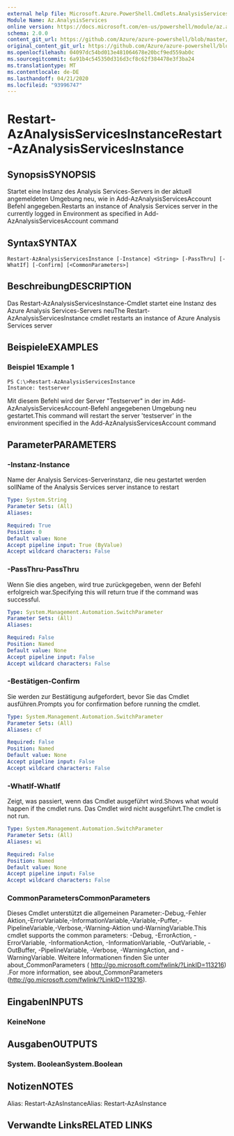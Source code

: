 ```yaml
---
external help file: Microsoft.Azure.PowerShell.Cmdlets.AnalysisServices.Dataplane.dll-Help.xml
Module Name: Az.AnalysisServices
online version: https://docs.microsoft.com/en-us/powershell/module/az.analysisservices/restart-azanalysisservicesinstance
schema: 2.0.0
content_git_url: https://github.com/Azure/azure-powershell/blob/master/src/AnalysisServices/AnalysisServices/help/Restart-AzAnalysisServicesInstance.md
original_content_git_url: https://github.com/Azure/azure-powershell/blob/master/src/AnalysisServices/AnalysisServices/help/Restart-AzAnalysisServicesInstance.md
ms.openlocfilehash: 04097dc54bd013e481064678e20bcf9ed559ab0c
ms.sourcegitcommit: 6a91b4c545350d316d3cf8c62f384478e3f3ba24
ms.translationtype: MT
ms.contentlocale: de-DE
ms.lasthandoff: 04/21/2020
ms.locfileid: "93996747"
---
```

# <span data-ttu-id="5d2f2-101">Restart-AzAnalysisServicesInstance</span><span class="sxs-lookup"><span data-stu-id="5d2f2-101">Restart-AzAnalysisServicesInstance</span></span>

## <span data-ttu-id="5d2f2-102">Synopsis</span><span class="sxs-lookup"><span data-stu-id="5d2f2-102">SYNOPSIS</span></span>
<span data-ttu-id="5d2f2-103">Startet eine Instanz des Analysis Services-Servers in der aktuell angemeldeten Umgebung neu, wie in Add-AzAnalysisServicesAccount Befehl angegeben.</span><span class="sxs-lookup"><span data-stu-id="5d2f2-103">Restarts an instance of Analysis Services server in the currently logged in Environment as specified in Add-AzAnalysisServicesAccount command</span></span>

## <span data-ttu-id="5d2f2-104">Syntax</span><span class="sxs-lookup"><span data-stu-id="5d2f2-104">SYNTAX</span></span>

```
Restart-AzAnalysisServicesInstance [-Instance] <String> [-PassThru] [-WhatIf] [-Confirm] [<CommonParameters>]
```

## <span data-ttu-id="5d2f2-105">Beschreibung</span><span class="sxs-lookup"><span data-stu-id="5d2f2-105">DESCRIPTION</span></span>
<span data-ttu-id="5d2f2-106">Das Restart-AzAnalysisServicesInstance-Cmdlet startet eine Instanz des Azure Analysis Services-Servers neu</span><span class="sxs-lookup"><span data-stu-id="5d2f2-106">The Restart-AzAnalysisServicesInstance cmdlet restarts an instance of Azure Analysis Services server</span></span>

## <span data-ttu-id="5d2f2-107">Beispiele</span><span class="sxs-lookup"><span data-stu-id="5d2f2-107">EXAMPLES</span></span>

### <span data-ttu-id="5d2f2-108">Beispiel 1</span><span class="sxs-lookup"><span data-stu-id="5d2f2-108">Example 1</span></span>
```
PS C:\>Restart-AzAnalysisServicesInstance
Instance: testserver
```

<span data-ttu-id="5d2f2-109">Mit diesem Befehl wird der Server "Testserver" in der im Add-AzAnalysisServicesAccount-Befehl angegebenen Umgebung neu gestartet.</span><span class="sxs-lookup"><span data-stu-id="5d2f2-109">This command will restart the server 'testserver' in the environment specified in the Add-AzAnalysisServicesAccount command</span></span>

## <span data-ttu-id="5d2f2-110">Parameter</span><span class="sxs-lookup"><span data-stu-id="5d2f2-110">PARAMETERS</span></span>

### <span data-ttu-id="5d2f2-111">-Instanz</span><span class="sxs-lookup"><span data-stu-id="5d2f2-111">-Instance</span></span>
<span data-ttu-id="5d2f2-112">Name der Analysis Services-Serverinstanz, die neu gestartet werden soll</span><span class="sxs-lookup"><span data-stu-id="5d2f2-112">Name of the Analysis Services server instance to restart</span></span>

```yaml
Type: System.String
Parameter Sets: (All)
Aliases:

Required: True
Position: 0
Default value: None
Accept pipeline input: True (ByValue)
Accept wildcard characters: False
```

### <span data-ttu-id="5d2f2-113">-PassThru</span><span class="sxs-lookup"><span data-stu-id="5d2f2-113">-PassThru</span></span>
<span data-ttu-id="5d2f2-114">Wenn Sie dies angeben, wird true zurückgegeben, wenn der Befehl erfolgreich war.</span><span class="sxs-lookup"><span data-stu-id="5d2f2-114">Specifying this will return true if the command was successful.</span></span>

```yaml
Type: System.Management.Automation.SwitchParameter
Parameter Sets: (All)
Aliases:

Required: False
Position: Named
Default value: None
Accept pipeline input: False
Accept wildcard characters: False
```

### <span data-ttu-id="5d2f2-115">-Bestätigen</span><span class="sxs-lookup"><span data-stu-id="5d2f2-115">-Confirm</span></span>
<span data-ttu-id="5d2f2-116">Sie werden zur Bestätigung aufgefordert, bevor Sie das Cmdlet ausführen.</span><span class="sxs-lookup"><span data-stu-id="5d2f2-116">Prompts you for confirmation before running the cmdlet.</span></span>

```yaml
Type: System.Management.Automation.SwitchParameter
Parameter Sets: (All)
Aliases: cf

Required: False
Position: Named
Default value: None
Accept pipeline input: False
Accept wildcard characters: False
```

### <span data-ttu-id="5d2f2-117">-WhatIf</span><span class="sxs-lookup"><span data-stu-id="5d2f2-117">-WhatIf</span></span>
<span data-ttu-id="5d2f2-118">Zeigt, was passiert, wenn das Cmdlet ausgeführt wird.</span><span class="sxs-lookup"><span data-stu-id="5d2f2-118">Shows what would happen if the cmdlet runs.</span></span>
<span data-ttu-id="5d2f2-119">Das Cmdlet wird nicht ausgeführt.</span><span class="sxs-lookup"><span data-stu-id="5d2f2-119">The cmdlet is not run.</span></span>

```yaml
Type: System.Management.Automation.SwitchParameter
Parameter Sets: (All)
Aliases: wi

Required: False
Position: Named
Default value: None
Accept pipeline input: False
Accept wildcard characters: False
```

### <span data-ttu-id="5d2f2-120">CommonParameters</span><span class="sxs-lookup"><span data-stu-id="5d2f2-120">CommonParameters</span></span>
<span data-ttu-id="5d2f2-121">Dieses Cmdlet unterstützt die allgemeinen Parameter:-Debug,-Fehler Aktion,-ErrorVariable,-InformationVariable,-Variable,-Puffer,-PipelineVariable,-Verbose,-Warning-Aktion und-WarningVariable.</span><span class="sxs-lookup"><span data-stu-id="5d2f2-121">This cmdlet supports the common parameters: -Debug, -ErrorAction, -ErrorVariable, -InformationAction, -InformationVariable, -OutVariable, -OutBuffer, -PipelineVariable, -Verbose, -WarningAction, and -WarningVariable.</span></span> <span data-ttu-id="5d2f2-122">Weitere Informationen finden Sie unter about_CommonParameters ( http://go.microsoft.com/fwlink/?LinkID=113216) .</span><span class="sxs-lookup"><span data-stu-id="5d2f2-122">For more information, see about_CommonParameters (http://go.microsoft.com/fwlink/?LinkID=113216).</span></span>

## <span data-ttu-id="5d2f2-123">Eingaben</span><span class="sxs-lookup"><span data-stu-id="5d2f2-123">INPUTS</span></span>

### <span data-ttu-id="5d2f2-124">Keine</span><span class="sxs-lookup"><span data-stu-id="5d2f2-124">None</span></span>

## <span data-ttu-id="5d2f2-125">Ausgaben</span><span class="sxs-lookup"><span data-stu-id="5d2f2-125">OUTPUTS</span></span>

### <span data-ttu-id="5d2f2-126">System. Boolean</span><span class="sxs-lookup"><span data-stu-id="5d2f2-126">System.Boolean</span></span>

## <span data-ttu-id="5d2f2-127">Notizen</span><span class="sxs-lookup"><span data-stu-id="5d2f2-127">NOTES</span></span>
<span data-ttu-id="5d2f2-128">Alias: Restart-AzAsInstance</span><span class="sxs-lookup"><span data-stu-id="5d2f2-128">Alias: Restart-AzAsInstance</span></span>

## <span data-ttu-id="5d2f2-129">Verwandte Links</span><span class="sxs-lookup"><span data-stu-id="5d2f2-129">RELATED LINKS</span></span>
